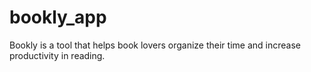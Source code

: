 # bookly_app
Bookly is a tool that helps book lovers organize their time and increase productivity in reading.
